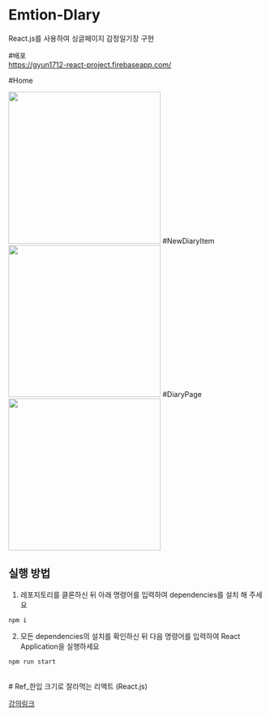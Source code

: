 # Emtion-DIary
React.js를 사용하여 싱글페이지 감정일기장 구현

#배포<br/>
https://gyun1712-react-project.firebaseapp.com/

#Home

<img width="300" src="https://user-images.githubusercontent.com/98458302/186392464-9748ab2a-0f41-430b-8f32-98000a94be1b.png">
#NewDiaryItem

<img width="300" src="https://user-images.githubusercontent.com/98458302/186392502-742cecff-a21f-4651-a2ee-eb16853c7c1b.png">
#DiaryPage

<img width="300" src="https://user-images.githubusercontent.com/98458302/186392537-4a5cfbfd-bf75-498e-af52-87dacfdcb559.png">

## 실행 방법

1. 레포지토리를 클론하신 뒤 아래 명령어를 입력하여 dependencies를 설치 해 주세요

```
npm i
```

2. 모든 dependencies의 설치를 확인하신 뒤 다음 명령어를 입력하여 React Application을 실행하세요

```
npm run start
```

<br/>
# Ref_한입 크기로 잘라먹는 리액트 (React.js)

[강의링크](https://www.udemy.com/course/winterlood-react-basic/?referralCode=CB775FCF68FAC7B4BF4C)
